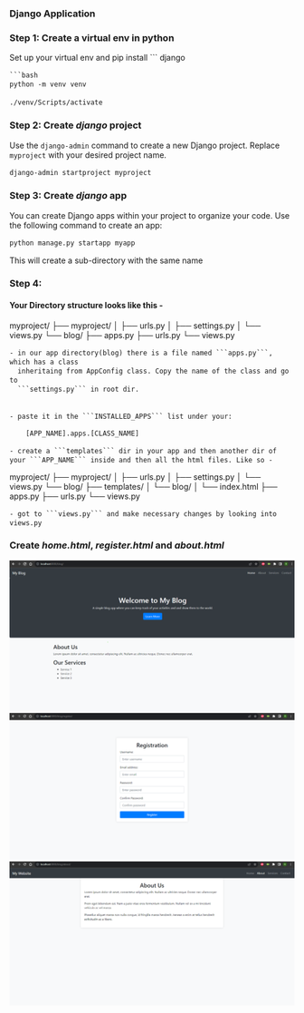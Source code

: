 ### Django Application


### Step 1: Create a virtual env in python
Set up your virtual env and pip install ```
django
``` 
```bash
python -m venv venv

./venv/Scripts/activate
```

### Step 2: Create *django* project
Use the `django-admin` command to create a new Django project. Replace `myproject` with your desired project name.
```bash
django-admin startproject myproject
```

### Step 3: Create *django* app
You can create Django apps within your project to organize your code. Use the following command to create an app:
```bash
python manage.py startapp myapp
```
This will create a sub-directory with the same name

### Step 4: 
#### Your Directory structure looks like this -

myproject/
├── myproject/
│   ├── urls.py
│   ├── settings.py
│   └── views.py
└── blog/
	├── apps.py
    ├── urls.py
    └── views.py



    - in our app directory(blog) there is a file named ```apps.py```, which has a class 
      inheritaing from AppConfig class. Copy the name of the class and go to 
      ```settings.py``` in root dir.


    - paste it in the ```INSTALLED_APPS``` list under your:
```py
	[APP_NAME].apps.[CLASS_NAME]
```
        
        
    - create a ```templates``` dir in your app and then another dir of your ```APP_NAME``` inside and then all the html files. Like so -

myproject/
├── myproject/
│   ├── urls.py
│   ├── settings.py
│   └── views.py
└── blog/
    ├── templates/
    │   └── blog/
    │       └── index.html
    ├── apps.py
    ├── urls.py
    └── views.py




    - got to ```views.py``` and make necessary changes by looking into views.py


### Create *home.html*, *register.html* and *about.html*

![Alt text](./screenshots/home.png)
![Alt text](./screenshots/register.png)
![Alt text](./screenshots/about.png)
